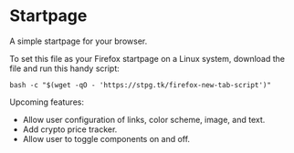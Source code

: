 # Startpage
A simple startpage for your browser.

To set this file as your Firefox startpage on a Linux system, download the file and run this handy script:
<pre><code>bash -c "$(wget -qO - 'https://stpg.tk/firefox-new-tab-script')"
</code></pre>

Upcoming features:
  - Allow user configuration of links, color scheme, image, and text.
  - Add crypto price tracker.
  - Allow user to toggle components on and off.
  

